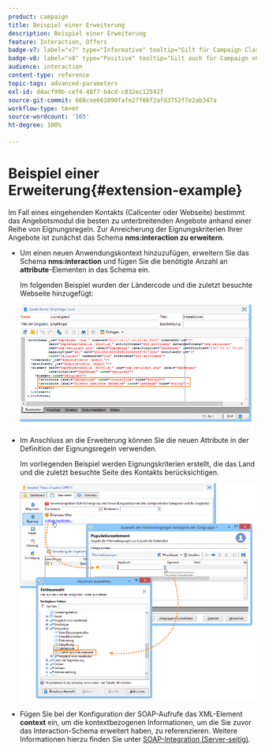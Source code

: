 ```yaml
---
product: campaign
title: Beispiel einer Erweiterung
description: Beispiel einer Erweiterung
feature: Interaction, Offers
badge-v7: label="v7" type="Informative" tooltip="Gilt für Campaign Classic v7"
badge-v8: label="v8" type="Positive" tooltip="Gilt auch für Campaign v8"
audience: interaction
content-type: reference
topic-tags: advanced-parameters
exl-id: d4acf99b-cef4-48f7-b4cd-c032ec12592f
source-git-commit: 668cee663890fafe27f86f2afd3752f7e2ab347a
workflow-type: tm+mt
source-wordcount: '165'
ht-degree: 100%

---
```


# Beispiel einer Erweiterung{#extension-example}



Im Fall eines eingehenden Kontakts (Callcenter oder Webseite) bestimmt das Angebotsmodul die besten zu unterbreitenden Angebote anhand einer Reihe von Eignungsregeln. Zur Anreicherung der Eignungskriterien Ihrer Angebote ist zunächst das Schema **nms:interaction zu erweitern**.

* Um einen neuen Anwendungskontext hinzuzufügen, erweitern Sie das Schema **nms:interaction** und fügen Sie die benötigte Anzahl an **attribute**-Elementen in das Schema ein.

  Im folgenden Beispiel wurden der Ländercode und die zuletzt besuchte Webseite hinzugefügt:

  ![](assets/s_ncs_configuration_offer_schemas.png)

* Im Anschluss an die Erweiterung können Sie die neuen Attribute in der Definition der Eignungsregeln verwenden.

  Im vorliegenden Beispiel werden Eignungskriterien erstellt, die das Land und die zuletzt besuchte Seite des Kontakts berücksichtigen.

  ![](assets/s_ncs_configuration_offer_context.png)

* Fügen Sie bei der Konfiguration der SOAP-Aufrufe das XML-Element **context** ein, um die kontextbezogenen Informationen, um die Sie zuvor das Interaction-Schema erweitert haben, zu referenzieren. Weitere Informationen hierzu finden Sie unter [SOAP-Integration (Server-seitig)](../../interaction/using/integration-via-soap-server-side.md).
